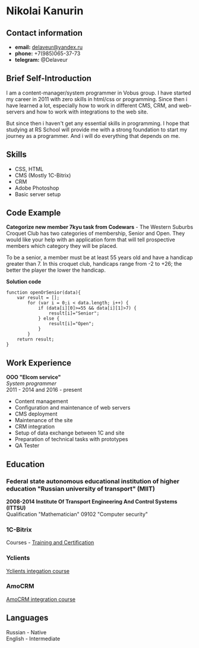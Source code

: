 # Nikolai Kanurin

## Contact information

- **email:** delaveur@yandex.ru
- **phone:** +7(985)065-37-73
- **telegram:** @Delaveur

## Brief Self-Introduction

I am a content-manager/system programmer in Vobus group. I have started my career in 2011 with zero skills in html/css or programming. Since then i have learned a lot, especially how to work in different CMS, CRM, and web-servers and how to work with integrations to the web site. 

But since then i haven't get any essential skills in programming. I hope that studying at RS School will provide me with a strong foundation to start my journey as a programmer. And i will do everything that depends on me.

## Skills

- CSS, HTML
- CMS (Mostly 1C-Bitrix)
- CRM
- Adobe Photoshop
- Basic server setup

## Code Example

**Categorize new member 7kyu task from Codewars** - The Western Suburbs Croquet Club has two categories of membership, Senior and Open. They would like your help with an application form that will tell prospective members which category they will be placed.

To be a senior, a member must be at least 55 years old and have a handicap greater than 7. In this croquet club, handicaps range from -2 to +26; the better the player the lower the handicap.

**Solution code**

```
function openOrSenior(data){   
    var result = [];  
        for (var i = 0;i < data.length; i++) {  
            if (data[i][0]>=55 && data[i][1]>7) {  
                result[i]="Senior";  
            } else {  
                result[i]="Open";  
            }  
        }  
    return result;  
}  
```
## Work Experience

**OOO "Elcom service"**  
*System programmer*  
2011 - 2014 and 2016 - present

- Content management
- Configuration and maintenance of web servers
- CMS deployment
- Maintenance of the site
- CRM integration
- Setup of data exchange between 1C and site
- Preparation of technical tasks with prototypes
- QA Tester

## Education
### Federal state autonomous educational institution of higher education "Russian university of transport" (MIIT)

**2008-2014 Institute Of Transport Engineering And Control Systems (ITTSU)**  
Qualification "Mathematician" 09102 "Computer security"  

### 1C-Bitrix

Courses - [Training and Certification](https://dev.1c-bitrix.ru/learning/resume.php?ID=18167942-124792)

### Yclients

[Yclients integation course](https://www.yclients.com/)

### AmoCRM

[AmoCRM integration course](https://www.amocrm.ru/)

## Languages

Russian - Native  
English - Intermediate
